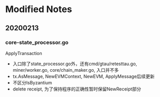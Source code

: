 # Modified Notes
## 20200213
### core-state_processor.go
ApplyTransaction
- 入口除了state_processor.go外，还有cmd/gtau/retesttau.go, miner/worker.go, core/chain_maker.go, 入口并不多
- tx.AsMessage, NewEVMContext, NewEVM, ApplyMessage后续更新
- 不区分IsByzantium
- delete receipt, 为了保持程序的正确性暂时保留NewReceipt部分

